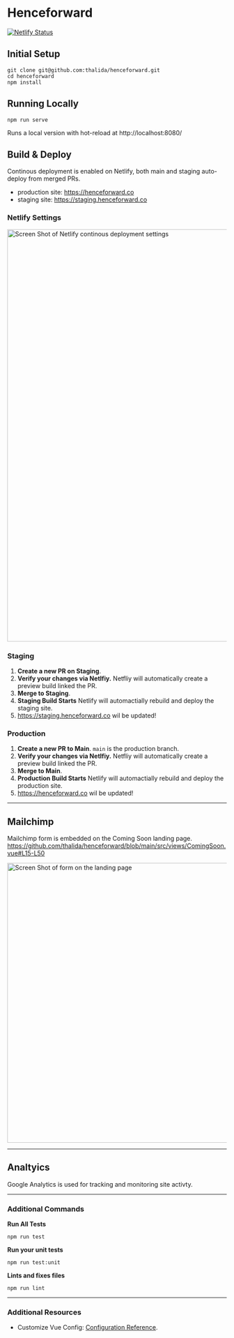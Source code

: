 # Henceforward

[![Netlify Status](https://api.netlify.com/api/v1/badges/ce5e098c-fda6-4521-8edf-604991791e4b/deploy-status)](https://app.netlify.com/sites/henceforward/deploys)

## Initial Setup
```
git clone git@github.com:thalida/henceforward.git
cd henceforward
npm install
```

## Running Locally
```
npm run serve
```
Runs a local version with hot-reload at http://localhost:8080/


## Build & Deploy
Continous deployment is enabled on Netlify, both main and staging auto-deploy from merged PRs. 

* production site: https://henceforward.co
* staging site: https://staging.henceforward.co

### Netlify Settings
<img width="946" alt="Screen Shot of Netlify continous deployment settings" src="https://user-images.githubusercontent.com/3401715/119423701-e587c880-bcd1-11eb-828a-09e8b77e2de3.png">


### Staging
1. **Create a new PR on Staging**.
2. **Verify your changes via Netlfiy.** Netfliy will automatically create a preview build linked the PR.
3. **Merge to Staging**.
4. **Staging Build Starts** Netlify will automactially rebuild and deploy the staging site.
5. https://staging.henceforward.co wil be updated!


### Production
1. **Create a new PR to Main**. `main` is the production branch.
2. **Verify your changes via Netlfiy.** Netfliy will automatically create a preview build linked the PR.
3. **Merge to Main**.
4. **Production Build Starts** Netlify will automactially rebuild and deploy the production site.
5. https://henceforward.co wil be updated!

---

## Mailchimp
Mailchimp form is embedded on the Coming Soon landing page.
https://github.com/thalida/henceforward/blob/main/src/views/ComingSoon.vue#L15-L50

<img width="642" alt="Screen Shot of form on the landing page" src="https://user-images.githubusercontent.com/3401715/119425411-4fee3800-bcd5-11eb-8337-b76db9b720c5.png">


---

## Analtyics
Google Analytics is used for tracking and monitoring site activty.


---


### Additional Commands

**Run All Tests**

```
npm run test 
```


**Run your unit tests**
```
npm run test:unit
```

**Lints and fixes files**
```
npm run lint
```

---


### Additional Resources
* Customize Vue Config: [Configuration Reference](https://cli.vuejs.org/config/).
